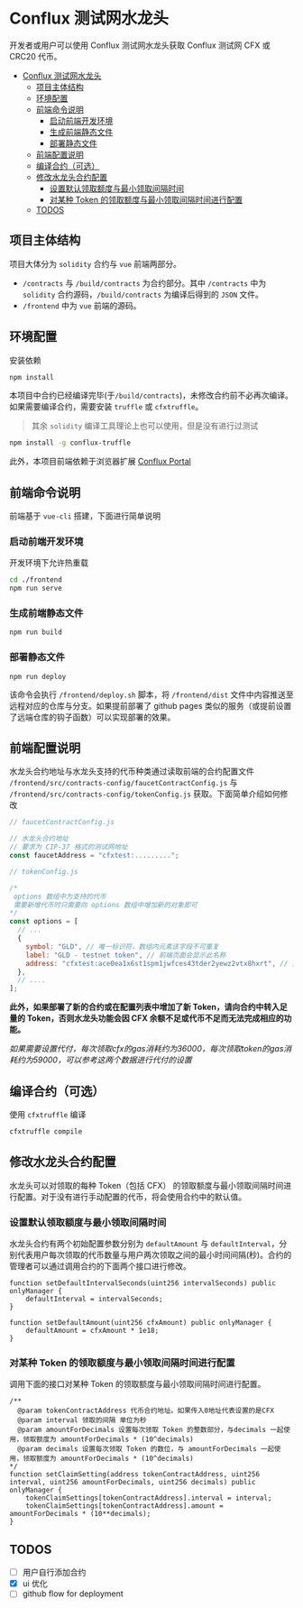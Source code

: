 # Conflux 测试网水龙头

开发者或用户可以使用 Conflux 测试网水龙头获取 Conflux 测试网 CFX 或 CRC20 代币。

- [Conflux 测试网水龙头](#conflux-测试网水龙头)
  - [项目主体结构](#项目主体结构)
  - [环境配置](#环境配置)
  - [前端命令说明](#前端命令说明)
    - [启动前端开发环境](#启动前端开发环境)
    - [生成前端静态文件](#生成前端静态文件)
    - [部署静态文件](#部署静态文件)
  - [前端配置说明](#前端配置说明)
  - [编译合约（可选）](#编译合约可选)
  - [修改水龙头合约配置](#修改水龙头合约配置)
    - [设置默认领取额度与最小领取间隔时间](#设置默认领取额度与最小领取间隔时间)
    - [对某种 Token 的领取额度与最小领取间隔时间进行配置](#对某种-token-的领取额度与最小领取间隔时间进行配置)
  - [TODOS](#todos)

## 项目主体结构

项目大体分为 `solidity` 合约与 `vue` 前端两部分。

- `/contracts` 与 `/build/contracts` 为合约部分。其中 `/contracts` 中为 `solidity` 合约源码，`/build/contracts` 为编译后得到的 `JSON` 文件。
- `/frontend` 中为 `vue` 前端的源码。

## 环境配置

安装依赖

```bash
npm install
```

本项目中合约已经编译完毕(于`/build/contracts`)，未修改合约前不必再次编译。  
如果需要编译合约，需要安装 `truffle` 或 `cfxtruffle`。

> 其余 `solidity` 编译工具理论上也可以使用，但是没有进行过测试

```bash
npm install -g conflux-truffle
```

此外，本项目前端依赖于浏览器扩展 [Conflux Portal](https://portal.confluxnetwork.org/)

## 前端命令说明

前端基于 `vue-cli` 搭建，下面进行简单说明

### 启动前端开发环境

开发环境下允许热重载

```bash
cd ./frontend
npm run serve
```

### 生成前端静态文件

```bash
npm run build
```

### 部署静态文件

```
npm run deploy
```

该命令会执行 `/frontend/deploy.sh` 脚本，将 `/frontend/dist` 文件中内容推送至远程对应的仓库与分支。如果提前部署了 github pages 类似的服务（或提前设置了远端仓库的钩子函数）可以实现部署的效果。

## 前端配置说明

水龙头合约地址与水龙头支持的代币种类通过读取前端的合约配置文件 `/frontend/src/contracts-config/faucetContractConfig.js` 与 `/frontend/src/contracts-config/tokenConfig.js` 获取。下面简单介绍如何修改

```javascript
// faucetContractConfig.js

// 水龙头合约地址
// 要求为 CIP-37 格式的测试网地址
const faucetAddress = "cfxtest:.........";
```

```javascript
// tokenConfig.js

/*
 options 数组中为支持的代币
 需要新增代币时只需要向 options 数组中增加新的对象即可
*/
const options = [
  // ...
  {
    symbol: "GLD", // 唯一标识符，数组内元素该字段不可重复
    label: "GLD - testnet token", // 前端页面会显示此名称
    address: "cfxtest:ace0ea1x6st1spm1jwfces43tder2yewz2vtx8hxrt", // 要求为 CIP-37 格式的测试网地址
  },
  // ....
];
```

**此外，如果部署了新的合约或在配置列表中增加了新 Token，请向合约中转入足量的 Token，否则水龙头功能会因 CFX 余额不足或代币不足而无法完成相应的功能。**

*如果需要设置代付，每次领取cfx的gas消耗约为36000，每次领取token的gas消耗约为59000，可以参考这两个数据进行代付的设置*

## 编译合约（可选）

使用 `cfxtruffle` 编译

```bash
cfxtruffle compile
```

## 修改水龙头合约配置

水龙头可以对领取的每种 Token（包括 CFX） 的领取额度与最小领取间隔时间进行配置。对于没有进行手动配置的代币，将会使用合约中的默认值。

### 设置默认领取额度与最小领取间隔时间

水龙头合约有两个初始配置参数分别为 `defaultAmount` 与 `defaultInterval`，分别代表用户每次领取的代币数量与用户两次领取之间的最小时间间隔(秒)。合约的管理者可以通过调用合约的下面两个接口进行修改。

```solidity
function setDefaultIntervalSeconds(uint256 intervalSeconds) public onlyManager {
    defaultInterval = intervalSeconds;
}

function setDefaultAmount(uint256 cfxAmount) public onlyManager {
    defaultAmount = cfxAmount * 1e18;
}
```

### 对某种 Token 的领取额度与最小领取间隔时间进行配置

调用下面的接口对某种 Token 的领取额度与最小领取间隔时间进行配置。

```solidity
/**
  @param tokenContractAddress 代币合约地址。如果传入0地址代表设置的是CFX
  @param interval 领取的间隔 单位为秒
  @param amountForDecimals 设置每次领取 Token 的整数部分，与decimals 一起使用，领取额度为 amountForDecimals * (10^decimals)
  @param decimals 设置每次领取 Token 的数位，与 amountForDecimals 一起使用，领取额度为 amountForDecimals * (10^decimals)
*/
function setClaimSetting(address tokenContractAddress, uint256 interval, uint256 amountForDecimals, uint256 decimals) public onlyManager {
    tokenClaimSettings[tokenContractAddress].interval = interval;
    tokenClaimSettings[tokenContractAddress].amount = amountForDecimals * (10**decimals);
}
```

## TODOS

- [ ] 用户自行添加合约
- [x] ui 优化
- [ ] github flow for deployment
